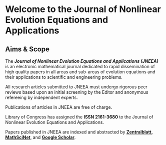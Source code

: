 # Welcome to the Journal of Nonlinear Evolution Equations and Applications

## Aims & Scope

The **_Journal of Nonlinear Evolution Equations and Applications (JNEEA)_** is an electronic mathematical journal dedicated to rapid dissemination of high quality papers in all areas and sub-areas of evolution equations and their applications to scientific and engineering problems.

All research articles submitted to JNEEA must undergo rigorous peer reviews based upon an initial screening by the Editor and anonymous refereeing by independent experts.

Publications of articles in JNEEA are free of charge.

Library of Congress has assigned the **ISSN 2161-3680** to the Journal of Nonlinear Evolution Equations and Applications.

Papers published in JNEEA are indexed and abstracted by **[Zentralblatt](https://zbmath.org/serials/?q=JNEEA), [MathSciNet](https://mathscinet.ams.org/)**, and **[Google Scholar](https://scholar.google.com/scholar?q=JNEEA)**.
